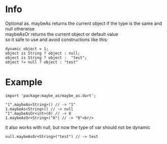 # Info

Optional as. 
maybeAs returns the current object if the type is the same and null otherwise <br />
maybeAsOr returns the current object or default value <br />
so it safe to use and avoid constructions like this: 
```
dynamic object = 1; 
object is String ? object : null; 
object is String ? object :  "test"; 
object != null ? object : "test" 
```

# Example
```
import 'package:maybe_as/maybe_as.dart';

"1".maybeAs<String>() // -> "1"
1.maybeAs<String>() // -> null
"1".maybeAsOr<int>(0) // -> 0
1.maybeAsOr<String>("0") // -> "0"<br/>
```
it also works with null, but now the type of var should not be dynamic<br />
```
null.maybeAsOr<String>("test") // -> test
```
